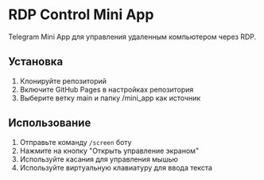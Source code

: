 # RDP Control Mini App

Telegram Mini App для управления удаленным компьютером через RDP.

## Установка

1. Клонируйте репозиторий
2. Включите GitHub Pages в настройках репозитория
3. Выберите ветку main и папку /mini_app как источник

## Использование

1. Отправьте команду `/screen` боту
2. Нажмите на кнопку "Открыть управление экраном"
3. Используйте касания для управления мышью
4. Используйте виртуальную клавиатуру для ввода текста 
